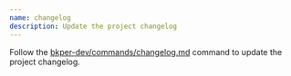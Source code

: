 ```yaml
---
name: changelog
description: Update the project changelog
---
```


Follow the [bkper-dev/commands/changelog.md](../../../bkper-dev/.claude/commands/changelog.md) command to update the project changelog. 